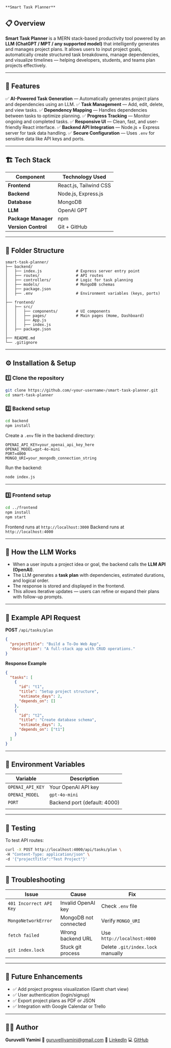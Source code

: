 

                                                                         **Smart Task Planner**

## 📋 Overview

**Smart Task Planner** is a MERN stack-based productivity tool powered by an **LLM (ChatGPT / MPT / any supported model)** that intelligently generates and manages project plans.
It allows users to input project goals, automatically create structured task breakdowns, manage dependencies, and visualize timelines — helping developers, students, and teams plan projects effectively.

---

## 🚀 Features

✅ **AI-Powered Task Generation** — Automatically generates project plans and dependencies using an LLM.
✅ **Task Management** — Add, edit, delete, and view tasks.
✅ **Dependency Mapping** — Handles dependencies between tasks to optimize planning.
✅ **Progress Tracking** — Monitor ongoing and completed tasks.
✅ **Responsive UI** — Clean, fast, and user-friendly React interface.
✅ **Backend API Integration** — Node.js + Express server for task data handling.
✅ **Secure Configuration** — Uses `.env` for sensitive data like API keys and ports.

---

## 🏗️ Tech Stack

| Component           | Technology Used                                   |
| ------------------- | ------------------------------------------------- |
| **Frontend**        | React.js, Tailwind CSS                            |
| **Backend**         | Node.js, Express.js                               |
| **Database**        | MongoDB                                           |
| **LLM**             | OpenAI GPT                                        | 
| **Package Manager** | npm                                               |
| **Version Control** | Git + GitHub                                      |

---

## 📂 Folder Structure

```
smart-task-planner/
├── backend/
│   ├── index.js               # Express server entry point
│   ├── routes/                # API routes
│   ├── controllers/           # Logic for task planning
│   ├── models/                # MongoDB schemas
│   ├── package.json
│   ├── .env                   # Environment variables (keys, ports)
│
├── frontend/
│   ├── src/
│   │   ├── components/        # UI components
│   │   ├── pages/             # Main pages (Home, Dashboard)
│   │   ├── App.js
│   │   ├── index.js
│   ├── package.json
│
├── README.md
└── .gitignore
```

---

## ⚙️ Installation & Setup

### 1️⃣ Clone the repository

```bash
git clone https://github.com/<your-username>/smart-task-planner.git
cd smart-task-planner
```

### 2️⃣ Backend setup

```bash
cd backend
npm install
```

Create a `.env` file in the backend directory:

```env
OPENAI_API_KEY=your_openai_api_key_here
OPENAI_MODEL=gpt-4o-mini
PORT=4000
MONGO_URI=your_mongodb_connection_string
```

Run the backend:

```bash
node index.js
```

---

### 3️⃣ Frontend setup

```bash
cd ../frontend
npm install
npm start
```

Frontend runs at `http://localhost:3000`
Backend runs at `http://localhost:4000`

---

## 🧠 How the LLM Works

* When a user inputs a project idea or goal, the backend calls the **LLM API (OpenAI)**.
* The LLM generates a **task plan** with dependencies, estimated durations, and logical order.
* The response is stored and displayed in the frontend.
* This allows iterative updates — users can refine or expand their plans with follow-up prompts.

---

## 🧰 Example API Request

**POST** `/api/tasks/plan`

```json
{
  "projectTitle": "Build a To-Do Web App",
  "description": "A full-stack app with CRUD operations."
}
```

**Response Example**

```json
{
  "tasks": [
    {
      "id": "t1",
      "title": "Setup project structure",
      "estimate_days": 2,
      "depends_on": []
    },
    {
      "id": "t2",
      "title": "Create database schema",
      "estimate_days": 3,
      "depends_on": ["t1"]
    }
  ]
}
```

---

## 🧩 Environment Variables

| Variable         | Description                                         |
| ---------------- | --------------------------------------------------- |
| `OPENAI_API_KEY` | Your OpenAI API key                                 |
| `OPENAI_MODEL`   | `gpt-4o-mini`
| `PORT`           | Backend port (default: 4000)                        |
                        |


---

## 🧪 Testing

To test API routes:

```bash
curl -X POST http://localhost:4000/api/tasks/plan \
-H "Content-Type: application/json" \
-d '{"projectTitle":"Test Project"}'
```

---

## 🐛 Troubleshooting

| Issue                   | Cause                 | Fix                               |
| ----------------------- | --------------------- | --------------------------------- |
| `401 Incorrect API Key` | Invalid OpenAI key    | Check `.env` file                 |
| `MongoNetworkError`     | MongoDB not connected | Verify `MONGO_URI`                |
| `fetch failed`          | Wrong backend URL     | Use `http://localhost:4000`       |
| `git index.lock`        | Stuck git process     | Delete `.git/index.lock` manually |

---

## 🌟 Future Enhancements

* ✅ Add project progress visualization (Gantt chart view)
* ✅ User authentication (login/signup)
* ✅ Export project plans as PDF or JSON
* ✅ Integration with Google Calendar or Trello

---

## 👩‍💻 Author

**Guruvelli Yamini**
📧 [guruvelliyamini@gmail.com](mailto:guruvelliyamini@gmail.com)
🔗 [LinkedIn](https://www.linkedin.com/in/guruvelli-yamini-892338260)
💻 [GitHub](https://github.com/yam9835)


